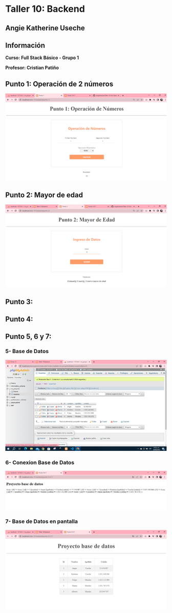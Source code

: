 <h1>Taller 10: Backend </h1>
<h2>Angie Katherine Useche </h2>


<h2>Información</h2>
<b><p>Curso: Full Stack Básico - Grupo 1</p>
<p>Profesor: Cristian Patiño</p></b>

<h2>Punto 1: Operación de 2 números</h2>
<img src="./public/images/punto1.PNG" alt="operacion">

<h2>Punto 2: Mayor de edad </h2>
<img src="./public/images/punto2.PNG" alt="edad">

<h2>Punto 3: </h2>
<h2>Punto 4: </h2>
<h2>Punto 5, 6 y 7: </h2>

<h3>5- Base de Datos</h3>
<img src="./public/images/punto5.PNG" alt="mysql">

<h3>6- Conexion Base de Datos</h3>
<img src="./public/images/punto6.PNG" alt="conexion">

<h3>7- Base de Datos en pantalla</h3>
<img src="./public/images/punto7.PNG" alt="datos">




